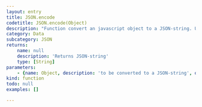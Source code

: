```yaml
---
layout: entry
title: JSON.encode
codetitle: JSON.encode(Object)
description: "Function convert an javascript object to a JSON-string. Usage:\nvar str = JSON.encode(obj);\nvar obj = JSON.decode(str);"
category: Data
subcategory: JSON
returns:
    name: null
    description: 'Returns JSON-string'
    type: [String]
parameters:
    - {name: Object, description: 'to be converted to a JSON-string', optional: false, type: [Object]}
kind: function
todo: null
examples: []

---
```

